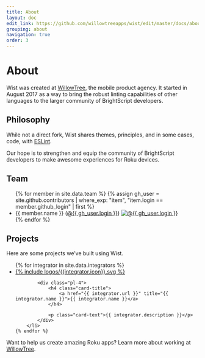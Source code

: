 ```yaml
---
title: About
layout: doc
edit_link: https://github.com/willowtreeapps/wist/edit/master/docs/about.md
grouping: about
navigation: true
order: 3
---
```


# About

Wist was created at [WillowTree](https://willowtreeapps.com/), the mobile product agency. 
It started in August 2017 as a way to bring the robust linting capabilities of other languages to the larger community of BrightScript developers.


## Philosophy

While not a direct fork, Wist shares themes, principles, and in some cases, code, with [ESLint](https://eslint.org).

Our hope is to strengthen and equip the community of BrightScript developers to make awesome experiences for Roku devices.


## Team

<ul class="list-group list-group-team">
    {% for member in site.data.team %}
        {% assign gh_user = site.github.contributors | where_exp: "item", "item.login == member.github_login" | first %}
        <li class="list-group-item d-flex justify-content-between align-items-center">
            <span>{{ member.name }} (<a href="{{ gh_user.html_url }}" title="@{{ gh_user.login }}">@{{ gh_user.login }}</a>)</span>
            <a href="{{ gh_user.html_url }}" title="@{{ gh_user.login }}"><img src="{{ gh_user.avatar_url }}" alt="@{{ gh_user.login }}"></a>
        </li>
    {% endfor %}
</ul>

## Projects

Here are some projects we’ve built using Wist.

<ul class="list-group mb-3">
    {% for integrator in site.data.integrators %}
        <li class="list-group-item d-flex justify-content-start align-items-center">
            <a class="integrator-logo" href="{{ integrator.url }}" title="{{ integrator.name }}">
                {% include logos/{{integrator.icon}}.svg %}
            </a>

            <div class="pl-4">
                <h4 class="card-title">
                    <a href="{{ integrator.url }}" title="{{ integrator.name }}">{{ integrator.name }}</a>
                </h4>

                <p class="card-text">{{ integrator.description }}</p>
            </div>
        </li>
    {% endfor %}
</ul>

Want to help us create amazing Roku apps? Learn more about working at [WillowTree](https://willowtreeapps.com/careers).